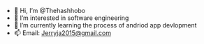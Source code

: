 - 👋 Hi, I’m @Thehashhobo
- 👀 I’m interested in software engineering 
- 🌱 I’m currently learning the process of andriod app devlopment 
- 📫 Email: Jerryja2015@gmail.com


<!---
Thehashhobo/Thehashhobo is a ✨ special ✨ repository because its `README.md` (this file) appears on your GitHub profile.
You can click the Preview link to take a look at your changes.
--->
